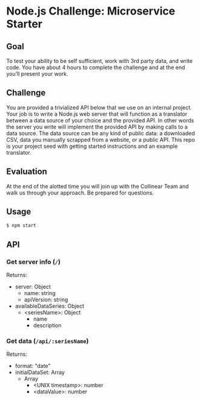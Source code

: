 # Node.js Challenge: Microservice Starter

## Goal
To test your ability to be self sufficient, work with 3rd party data, and write code. You have about 4 hours to complete the challenge and at the end you’ll present your work.

## Challenge
You are provided a trivialized API below that we use on an internal project. Your job is to write a Node.js web server that will function as a translator between a data source of your choice and the provided API. In other words the server you write will implement the provided API by making calls to a data source.
The data source can be any kind of public data: a downloaded CSV, data you manually scrapped from a website, or a public API.
This repo is your project seed with getting started instructions and an example translator.

## Evaluation
At the end of the alotted time you will join up with the Collinear Team and walk us through your approach. Be prepared for questions.

## Usage

```js
$ npm start
```

## API

### Get server info (`/`)
Returns:
* server: Object
    * name: string
    * apiVersion: string
* availableDataSeries: Object
    * \<seriesName>: Object
        * name
        * description


### Get data (`/api/:seriesName`)
Returns:
* format: "date"
* initialDataSet: Array
    * Array
        * \<UNIX timestamp>: number
        * \<dataValue>: number
